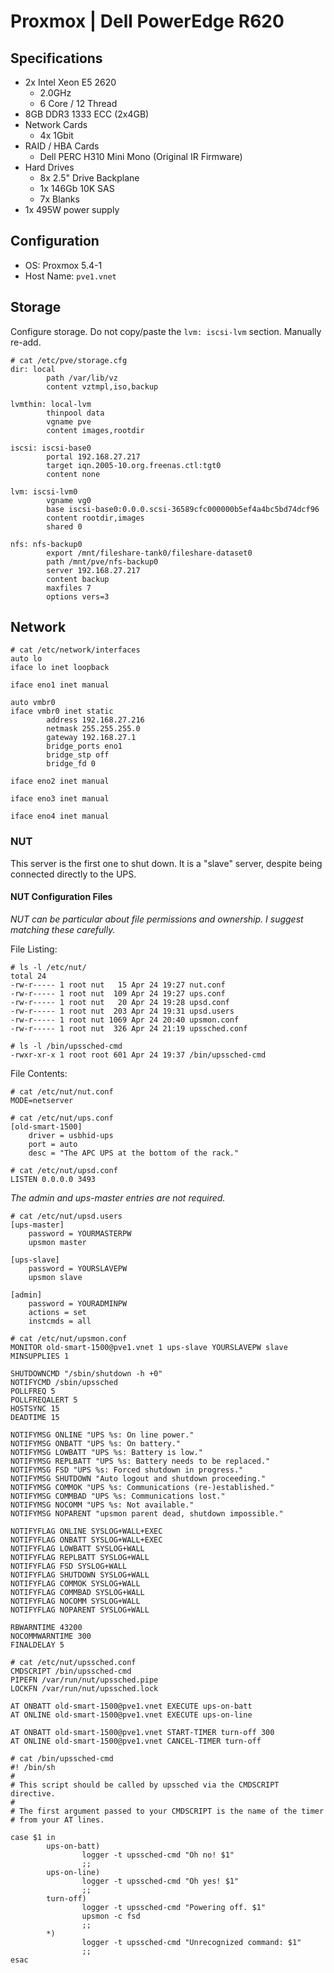 # Proxmox | Dell PowerEdge R620
## Specifications
- 2x Intel Xeon E5 2620
  - 2.0GHz
  - 6 Core / 12 Thread
- 8GB DDR3 1333 ECC (2x4GB)
- Network Cards
  - 4x 1Gbit
- RAID / HBA Cards
  - Dell PERC H310 Mini Mono (Original IR Firmware)
- Hard Drives
  - 8x 2.5" Drive Backplane
  - 1x 146Gb 10K SAS
  - 7x Blanks
- 1x 495W power supply
## Configuration
- OS: Proxmox 5.4-1
- Host Name: `pve1.vnet`
## Storage
Configure storage. Do not copy/paste the `lvm: iscsi-lvm` section. Manually re-add.
```
# cat /etc/pve/storage.cfg
dir: local
        path /var/lib/vz
        content vztmpl,iso,backup

lvmthin: local-lvm
        thinpool data
        vgname pve
        content images,rootdir

iscsi: iscsi-base0
        portal 192.168.27.217
        target iqn.2005-10.org.freenas.ctl:tgt0
        content none

lvm: iscsi-lvm0
        vgname vg0
        base iscsi-base0:0.0.0.scsi-36589cfc000000b5ef4a4bc5bd74dcf96
        content rootdir,images
        shared 0

nfs: nfs-backup0
        export /mnt/fileshare-tank0/fileshare-dataset0
        path /mnt/pve/nfs-backup0
        server 192.168.27.217
        content backup
        maxfiles 7
        options vers=3
```
## Network
```
# cat /etc/network/interfaces
auto lo
iface lo inet loopback

iface eno1 inet manual

auto vmbr0
iface vmbr0 inet static
        address 192.168.27.216
        netmask 255.255.255.0
        gateway 192.168.27.1
        bridge_ports eno1
        bridge_stp off
        bridge_fd 0

iface eno2 inet manual

iface eno3 inet manual

iface eno4 inet manual
```
### NUT
This server is the first one to shut down. It is a "slave" server, despite being connected directly to the UPS.
#### NUT Configuration Files
*NUT can be particular about file permissions and ownership. I suggest matching these carefully.*

File Listing:
```
# ls -l /etc/nut/
total 24
-rw-r----- 1 root nut   15 Apr 24 19:27 nut.conf
-rw-r----- 1 root nut  109 Apr 24 19:27 ups.conf
-rw-r----- 1 root nut   20 Apr 24 19:28 upsd.conf
-rw-r----- 1 root nut  203 Apr 24 19:31 upsd.users
-rw-r----- 1 root nut 1069 Apr 24 20:40 upsmon.conf
-rw-r----- 1 root nut  326 Apr 24 21:19 upssched.conf

```
```
# ls -l /bin/upssched-cmd
-rwxr-xr-x 1 root root 601 Apr 24 19:37 /bin/upssched-cmd
```
File Contents:
```
# cat /etc/nut/nut.conf
MODE=netserver
```
```
# cat /etc/nut/ups.conf
[old-smart-1500]
    driver = usbhid-ups
    port = auto
    desc = "The APC UPS at the bottom of the rack."
```
```
# cat /etc/nut/upsd.conf
LISTEN 0.0.0.0 3493
```
*The admin and ups-master entries are not required.*

```
# cat /etc/nut/upsd.users
[ups-master]
    password = YOURMASTERPW
    upsmon master

[ups-slave]
    password = YOURSLAVEPW
    upsmon slave

[admin]
    password = YOURADMINPW
    actions = set
    instcmds = all
```
```
# cat /etc/nut/upsmon.conf
MONITOR old-smart-1500@pve1.vnet 1 ups-slave YOURSLAVEPW slave
MINSUPPLIES 1

SHUTDOWNCMD "/sbin/shutdown -h +0"
NOTIFYCMD /sbin/upssched
POLLFREQ 5
POLLFREQALERT 5
HOSTSYNC 15
DEADTIME 15

NOTIFYMSG ONLINE "UPS %s: On line power."
NOTIFYMSG ONBATT "UPS %s: On battery."
NOTIFYMSG LOWBATT "UPS %s: Battery is low."
NOTIFYMSG REPLBATT "UPS %s: Battery needs to be replaced."
NOTIFYMSG FSD "UPS %s: Forced shutdown in progress."
NOTIFYMSG SHUTDOWN "Auto logout and shutdown proceeding."
NOTIFYMSG COMMOK "UPS %s: Communications (re-)established."
NOTIFYMSG COMMBAD "UPS %s: Communications lost."
NOTIFYMSG NOCOMM "UPS %s: Not available."
NOTIFYMSG NOPARENT "upsmon parent dead, shutdown impossible."

NOTIFYFLAG ONLINE SYSLOG+WALL+EXEC
NOTIFYFLAG ONBATT SYSLOG+WALL+EXEC
NOTIFYFLAG LOWBATT SYSLOG+WALL
NOTIFYFLAG REPLBATT SYSLOG+WALL
NOTIFYFLAG FSD SYSLOG+WALL
NOTIFYFLAG SHUTDOWN SYSLOG+WALL
NOTIFYFLAG COMMOK SYSLOG+WALL
NOTIFYFLAG COMMBAD SYSLOG+WALL
NOTIFYFLAG NOCOMM SYSLOG+WALL
NOTIFYFLAG NOPARENT SYSLOG+WALL

RBWARNTIME 43200
NOCOMMWARNTIME 300
FINALDELAY 5
```
```co
# cat /etc/nut/upssched.conf
CMDSCRIPT /bin/upssched-cmd
PIPEFN /var/run/nut/upssched.pipe
LOCKFN /var/run/nut/upssched.lock

AT ONBATT old-smart-1500@pve1.vnet EXECUTE ups-on-batt
AT ONLINE old-smart-1500@pve1.vnet EXECUTE ups-on-line

AT ONBATT old-smart-1500@pve1.vnet START-TIMER turn-off 300
AT ONLINE old-smart-1500@pve1.vnet CANCEL-TIMER turn-off
```
```shell
# cat /bin/upssched-cmd
#! /bin/sh
#
# This script should be called by upssched via the CMDSCRIPT directive.
#
# The first argument passed to your CMDSCRIPT is the name of the timer
# from your AT lines.

case $1 in
        ups-on-batt)
                logger -t upssched-cmd "Oh no! $1"
                ;;
        ups-on-line)
                logger -t upssched-cmd "Oh yes! $1"
                ;;
        turn-off)
                logger -t upssched-cmd "Powering off. $1"
                upsmon -c fsd
                ;;
        *)
                logger -t upssched-cmd "Unrecognized command: $1"
                ;;
esac
```